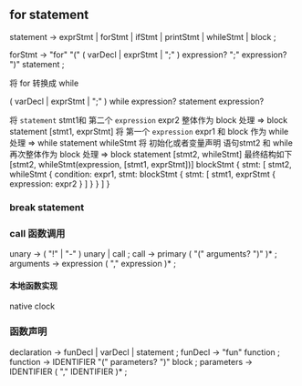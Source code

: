 ## for statement

statement      → exprStmt | forStmt | ifStmt | printStmt | whileStmt | block ;

forStmt        → "for" "(" ( varDecl | exprStmt | ";" ) expression? ";" expression? ")" statement ;

将 for 转换成 while
<!-- ( varDecl | exprStmt | ";" ) 
expression? ";"  expression 不存在 则代表条件为true
expression? -->

( varDecl | exprStmt | ";" ) 
while expression?
statement 
expression?

将 `statement` stmt1和 第二个 `expression` expr2 整体作为 block 处理  => block statement   [stmt1, exprStmt]
将 第一个 `expression` expr1 和 block 作为 while 处理  => while statement    whileStmt
将 初始化或者变量声明 语句stmt2 和 while  再次整体作为 block 处理 => block statement  [stmt2, whileStmt]
最终结构如下 [stmt2, whileStmt(expression, [stmt1, exprStmt])]
blockStmt {
    stmt: [
        stmt2,
        whileStmt {
            condition: expr1,
            stmt: blockStmt {
                stmt: [
                    stmt1,
                    exprStmt {
                        expression: expr2
                    }
                ]
            }
        }
    ]
}


### break statement


### call 函数调用
unary          → ( "!" | "-" ) unary | call ;
call           → primary ( "(" arguments? ")" )* ;
arguments      → expression ( "," expression )* ;

#### 本地函数实现
native clock

### 函数声明
declaration    → funDecl | varDecl | statement ;
funDecl        → "fun" function ;
function       → IDENTIFIER "(" parameters? ")" block ;
parameters     → IDENTIFIER ( "," IDENTIFIER )* ;
